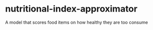 # nutritional-index-approximator
A model that scores food items on how healthy they are too consume

